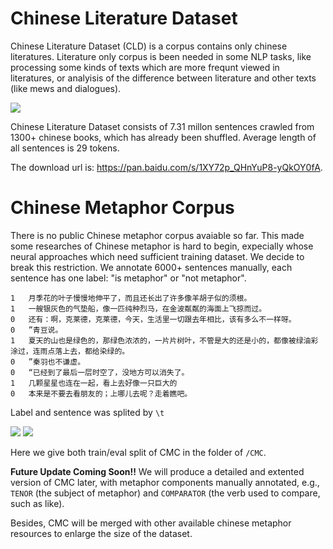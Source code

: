 # Chinese Literature Dataset
Chinese Literature Dataset (CLD) is a corpus contains only chinese literatures. Literature only corpus is been needed in some NLP tasks, like processing some kinds of texts which are more frequnt viewed in literatures, or analyisis of the difference between literature and other texts (like mews and dialogues). 

![](https://github.com/nine09/Creative-Text-Generator/blob/master/images/CLD.png)

Chinese Literature Dataset consists of 7.31 millon sentences crawled from 1300+ chinese books, which has already been shuffled. Average length of all sentences is 29 tokens.

The download url is: https://pan.baidu.com/s/1XY72p_QHnYuP8-yQkOY0fA.

# Chinese Metaphor Corpus
There is no public Chinese metaphor corpus avaiable so far. This made some researches of Chinese metaphor is hard to begin, expecially whose neural approaches which need sufficient training dataset. We decide to break this restriction. We annotate 6000+ sentences manually, each sentence has one label: "is metaphor" or "not metaphor".

```
1	月季花的叶子慢慢地伸平了，而且还长出了许多像羊胡子似的须根。
1	一艘银灰色的气垫船，像一匹纯种烈马，在金波粼粼的海面上飞掠而过。
0	还有：啊，克莱德，克莱德，今天，生活里一切跟去年相比，该有多么不一样呀。
0	”青豆说。
1	夏天的山也是绿色的，那绿色浓浓的，一片片树叶，不管是大的还是小的，都像被绿油彩涂过，连雨点落上去，都给染绿的。
0	”秦羽也不谦虚。
0	“已经到了最后一层时空了，没地方可以消失了。
1	几颗星星也连在一起，看上去好像一只巨大的
0	本来是不要去看朋友的；上哪儿去呢？走着瞧吧。
```
Label and sentence was splited by `\t`

![](https://github.com/nine09/Creative-Text-Generator/blob/master/images/samples.png)
![](https://github.com/nine09/Creative-Text-Generator/blob/master/images/CMC.png)

Here we give both train/eval split of CMC in the folder of `/CMC`.

**Future Update Coming Soon!!** 
We will produce a detailed and extented version of CMC later, with metaphor components manually annotated, e.g., `TENOR` (the subject of metaphor) and `COMPARATOR` (the verb used to compare, such as like).

Besides, CMC will be merged with other available chinese metaphor resources to enlarge the size of the dataset.